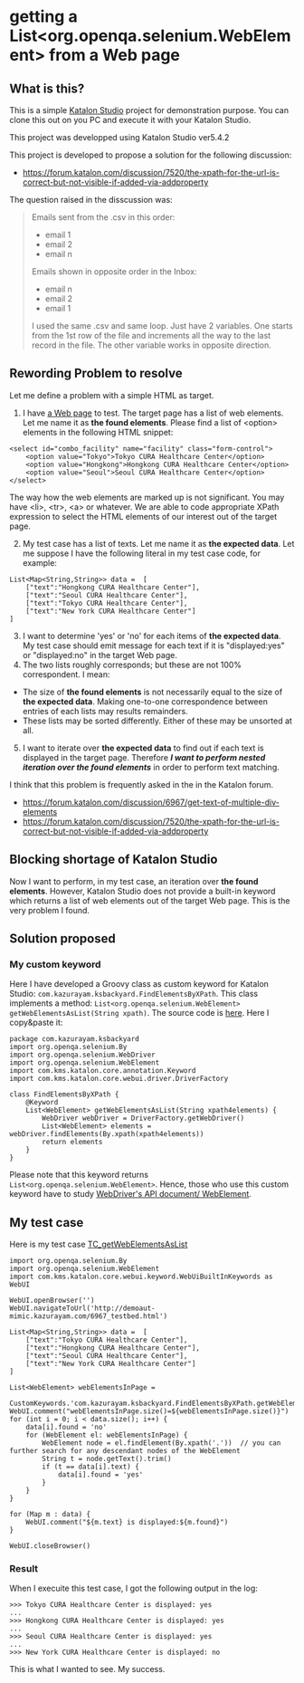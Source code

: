 getting a List<org.openqa.selenium.WebElement> from a Web page
=====

## What is this?

This is a simple [Katalon Studio](https://www.katalon.com/) project for demonstration purpose.
You can clone this out on you PC and execute it with your Katalon Studio.

This project was developped using Katalon Studio ver5.4.2

This project is developed to propose a solution for the following discussion:

- https://forum.katalon.com/discussion/7520/the-xpath-for-the-url-is-correct-but-not-visible-if-added-via-addproperty

The question raised in the disscussion was:

>Emails sent from the .csv in this order:
> - email 1
> - email 2
> - email n
>
>Emails shown in opposite order in the Inbox:
> - email n
> - email 2
> - email 1
>
>I used the same .csv and same loop. Just have 2 variables. One starts from the 1st row of the file and increments all the way to the last record in the file. The other variable works in opposite direction.

## Rewording Problem to resolve

Let me define a problem with a simple HTML as target.

1. I have [a Web page](http://demoaut-mimic.kazurayam.com/6967_testbed.html) to test. The target page has a list of web elements. Let me name it as **the found elements**. Please find a list of &lt;option&gt; elements in the following HTML snippet:
```
<select id="combo_facility" name="facility" class="form-control">
    <option value="Tokyo">Tokyo CURA Healthcare Center</option>
    <option value="Hongkong">Hongkong CURA Healthcare Center</option>
    <option value="Seoul">Seoul CURA Healthcare Center</option>
</select>
```
The way how the web elements are marked up is not significant. You may have &lt;li&gt;, &lt;tr&gt;, &lt;a&gt; or whatever. We are able to code appropriate XPath expression to select the HTML elements of our interest out of the target page.

2. My test case has a list of texts. Let me name it as **the expected data**. Let me suppose I have the following literal in my test case code, for example:
```
List<Map<String,String>> data =  [
    ["text":"Hongkong CURA Healthcare Center"],
    ["text":"Seoul CURA Healthcare Center"],
    ["text":"Tokyo CURA Healthcare Center"],
	["text":"New York CURA Healthcare Center"]
]
```
3. I want to determine 'yes' or 'no' for each items of **the expected data**. My test case should emit message for each text if it is "displayed:yes" or "displayed:no" in the target Web page.
4. The two lists roughly corresponds; but these are not 100% correspondent. I mean:
  + The size of **the found elements** is not necessarily equal to the size of **the expected data**. Making one-to-one correspondence between entries of each lists may results remainders.  
  + These lists may be sorted differently. Either of these may be unsorted at all.
5. I want to iterate over **the expected data** to find out if each text is displayed in the target page. Therefore ***I want to perform nested iteration over the found elements*** in order to perform text matching.

I think that this problem is frequently asked in the in the Katalon forum.
- https://forum.katalon.com/discussion/6967/get-text-of-multiple-div-elements
- https://forum.katalon.com/discussion/7520/the-xpath-for-the-url-is-correct-but-not-visible-if-added-via-addproperty

## Blocking shortage of Katalon Studio

Now I want to perform, in my test case, an iteration over **the found elements**. However, Katalon Studio does not provide a built-in keyword which returns a list of web elements out of the target Web page. This is the very problem I found.

## Solution proposed

### My custom keyword

Here I have developed a Groovy class as custom keyword for Katalon Studio: `com.kazurayam.ksbackyard.FindElementsByXPath`. This class implements a method: `List<org.openqa.selenium.WebElement> getWebElementsAsList(String xpath)`. The source code is [here](https://github.com/kazurayam/KatalonDiscussion6967/blob/master/Keywords/com/kazurayam/ksbackyard/FindElementsByXPath.groovy). Here I copy&paste it:
```
package com.kazurayam.ksbackyard
import org.openqa.selenium.By
import org.openqa.selenium.WebDriver
import org.openqa.selenium.WebElement
import com.kms.katalon.core.annotation.Keyword
import com.kms.katalon.core.webui.driver.DriverFactory

class FindElementsByXPath {
    @Keyword
	List<WebElement> getWebElementsAsList(String xpath4elements) {
		WebDriver webDriver = DriverFactory.getWebDriver()
		List<WebElement> elements = webDriver.findElements(By.xpath(xpath4elements))
		return elements
	}
}
```

Please note that this keyword returns `List<org.openqa.selenium.WebElement>`. Hence, those who use this custom keyword have to study [WebDriver's API document/ WebElement](https://seleniumhq.github.io/selenium/docs/api/java/org/openqa/selenium/WebElement.html).

## My test case

Here is my test case [TC_getWebElementsAsList](https://github.com/kazurayam/FindElementsByXPath-getWebElementsAsList/blob/master/Scripts/TC_getWebElementsAsList/Script1529984673167.groovy)
```
import org.openqa.selenium.By
import org.openqa.selenium.WebElement
import com.kms.katalon.core.webui.keyword.WebUiBuiltInKeywords as WebUI

WebUI.openBrowser('')
WebUI.navigateToUrl('http://demoaut-mimic.kazurayam.com/6967_testbed.html')

List<Map<String,String>> data =  [
	["text":"Tokyo CURA Healthcare Center"],
	["text":"Hongkong CURA Healthcare Center"],
	["text":"Seoul CURA Healthcare Center"],
	["text":"New York CURA Healthcare Center"]
]

List<WebElement> webElementsInPage =
	CustomKeywords.'com.kazurayam.ksbackyard.FindElementsByXPath.getWebElementsAsList'('//select[@name="facility"]/option')
WebUI.comment("webElementsInPage.size()=${webElementsInPage.size()}")
for (int i = 0; i < data.size(); i++) {
	data[i].found = 'no'
	for (WebElement el: webElementsInPage) {
		WebElement node = el.findElement(By.xpath('.'))  // you can further search for any descendant nodes of the WebElement
		String t = node.getText().trim()
		if (t == data[i].text) {
			data[i].found = 'yes'
		}
	}
}

for (Map m : data) {
	WebUI.comment("${m.text} is displayed:${m.found}")
}

WebUI.closeBrowser()
```

### Result

When I execuite this test case, I got the following output in the log:
```
>>> Tokyo CURA Healthcare Center is displayed: yes
...
>>> Hongkong CURA Healthcare Center is displayed: yes
...
>>> Seoul CURA Healthcare Center is displayed: yes
...
>>> New York CURA Healthcare Center is displayed: no
```

This is what I wanted to see. My success.
